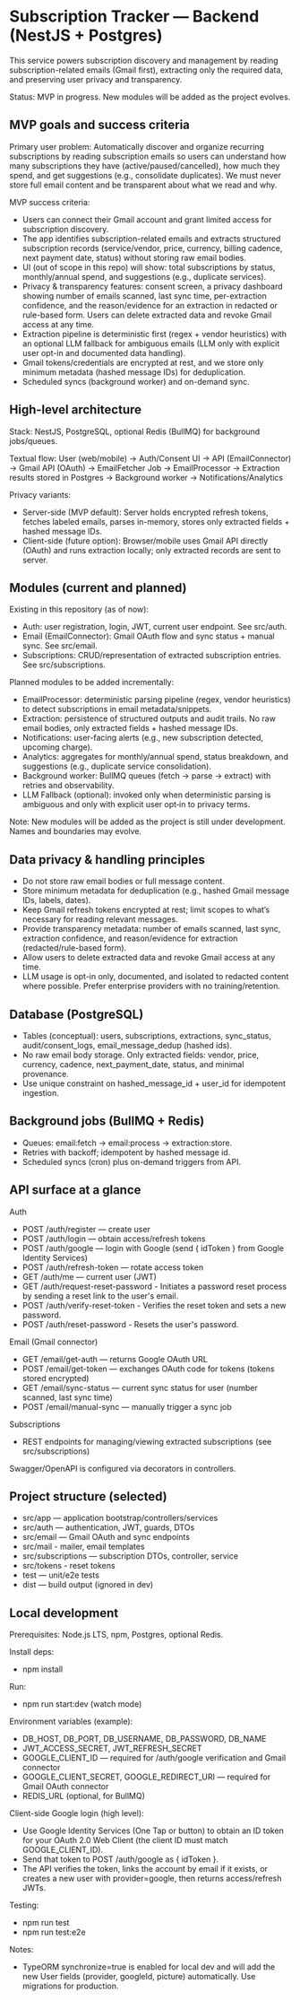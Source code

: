 # Subscription Tracker — Backend (NestJS + Postgres)

This service powers subscription discovery and management by reading subscription-related emails (Gmail first), extracting only the required data, and preserving user privacy and transparency.

Status: MVP in progress. New modules will be added as the project evolves.


## MVP goals and success criteria

Primary user problem: Automatically discover and organize recurring subscriptions by reading subscription emails so users can understand how many subscriptions they have (active/paused/cancelled), how much they spend, and get suggestions (e.g., consolidate duplicates). We must never store full email content and be transparent about what we read and why.

MVP success criteria:
- Users can connect their Gmail account and grant limited access for subscription discovery.
- The app identifies subscription-related emails and extracts structured subscription records (service/vendor, price, currency, billing cadence, next payment date, status) without storing raw email bodies.
- UI (out of scope in this repo) will show: total subscriptions by status, monthly/annual spend, and suggestions (e.g., duplicate services).
- Privacy & transparency features: consent screen, a privacy dashboard showing number of emails scanned, last sync time, per-extraction confidence, and the reason/evidence for an extraction in redacted or rule-based form. Users can delete extracted data and revoke Gmail access at any time.
- Extraction pipeline is deterministic first (regex + vendor heuristics) with an optional LLM fallback for ambiguous emails (LLM only with explicit user opt-in and documented data handling).
- Gmail tokens/credentials are encrypted at rest, and we store only minimum metadata (hashed message IDs) for deduplication.
- Scheduled syncs (background worker) and on-demand sync.


## High-level architecture

Stack: NestJS, PostgreSQL, optional Redis (BullMQ) for background jobs/queues.

Textual flow:
User (web/mobile) -> Auth/Consent UI -> API (EmailConnector) -> Gmail API (OAuth)
                                   -> EmailFetcher Job -> EmailProcessor -> Extraction results stored in Postgres
                                   -> Background worker -> Notifications/Analytics

Privacy variants:
- Server-side (MVP default): Server holds encrypted refresh tokens, fetches labeled emails, parses in-memory, stores only extracted fields + hashed message IDs.
- Client-side (future option): Browser/mobile uses Gmail API directly (OAuth) and runs extraction locally; only extracted records are sent to server.


## Modules (current and planned)

Existing in this repository (as of now):
- Auth: user registration, login, JWT, current user endpoint. See src/auth.
- Email (EmailConnector): Gmail OAuth flow and sync status + manual sync. See src/email.
- Subscriptions: CRUD/representation of extracted subscription entries. See src/subscriptions.

Planned modules to be added incrementally:
- EmailProcessor: deterministic parsing pipeline (regex, vendor heuristics) to detect subscriptions in email metadata/snippets.
- Extraction: persistence of structured outputs and audit trails. No raw email bodies, only extracted fields + hashed message IDs.
- Notifications: user-facing alerts (e.g., new subscription detected, upcoming charge).
- Analytics: aggregates for monthly/annual spend, status breakdown, and suggestions (e.g., duplicate service consolidation).
- Background worker: BullMQ queues (fetch -> parse -> extract) with retries and observability.
- LLM Fallback (optional): invoked only when deterministic parsing is ambiguous and only with explicit user opt‑in to privacy terms.

Note: New modules will be added as the project is still under development. Names and boundaries may evolve.


## Data privacy & handling principles

- Do not store raw email bodies or full message content.
- Store minimum metadata for deduplication (e.g., hashed Gmail message IDs, labels, dates).
- Keep Gmail refresh tokens encrypted at rest; limit scopes to what’s necessary for reading relevant messages.
- Provide transparency metadata: number of emails scanned, last sync, extraction confidence, and reason/evidence for extraction (redacted/rule-based form).
- Allow users to delete extracted data and revoke Gmail access at any time.
- LLM usage is opt-in only, documented, and isolated to redacted content where possible. Prefer enterprise providers with no training/retention.


## Database (PostgreSQL)

- Tables (conceptual): users, subscriptions, extractions, sync_status, audit/consent_logs, email_message_dedup (hashed ids).
- No raw email body storage. Only extracted fields: vendor, price, currency, cadence, next_payment_date, status, and minimal provenance.
- Use unique constraint on hashed_message_id + user_id for idempotent ingestion.


## Background jobs (BullMQ + Redis)

- Queues: email:fetch -> email:process -> extraction:store.
- Retries with backoff; idempotent by hashed message id.
- Scheduled syncs (cron) plus on-demand triggers from API.


## API surface at a glance

Auth
- POST /auth/register — create user
- POST /auth/login — obtain access/refresh tokens
- POST /auth/google — login with Google (send { idToken } from Google Identity Services)
- POST /auth/refresh-token — rotate access token
- GET  /auth/me — current user (JWT)
- GET /auth/request-reset-password - Initiates a password reset process by sending a reset link to the user's email.
- POST /auth/verify-reset-token - Verifies the reset token and sets a new password.
- POST /auth/reset-password - Resets the user's password.

Email (Gmail connector)
- GET  /email/get-auth — returns Google OAuth URL
- POST /email/get-token — exchanges OAuth code for tokens (tokens stored encrypted)
- GET  /email/sync-status — current sync status for user (number scanned, last sync time)
- POST /email/manual-sync — manually trigger a sync job

Subscriptions
- REST endpoints for managing/viewing extracted subscriptions (see src/subscriptions)

Swagger/OpenAPI is configured via decorators in controllers.


## Project structure (selected)

- src/app — application bootstrap/controllers/services
- src/auth — authentication, JWT, guards, DTOs
- src/email — Gmail OAuth and sync endpoints
- src/mail - mailer, email templates
- src/subscriptions — subscription DTOs, controller, service
- src/tokens - reset tokens
- test — unit/e2e tests
- dist — build output (ignored in dev)


## Local development

Prerequisites: Node.js LTS, npm, Postgres, optional Redis.

Install deps:
- npm install

Run:
- npm run start:dev (watch mode)

Environment variables (example):
- DB_HOST, DB_PORT, DB_USERNAME, DB_PASSWORD, DB_NAME
- JWT_ACCESS_SECRET, JWT_REFRESH_SECRET
- GOOGLE_CLIENT_ID — required for /auth/google verification and Gmail connector
- GOOGLE_CLIENT_SECRET, GOOGLE_REDIRECT_URI — required for Gmail OAuth connector
- REDIS_URL (optional, for BullMQ)

Client-side Google login (high level):
- Use Google Identity Services (One Tap or button) to obtain an ID token for your OAuth 2.0 Web Client (the client ID must match GOOGLE_CLIENT_ID).
- Send that token to POST /auth/google as { idToken }.
- The API verifies the token, links the account by email if it exists, or creates a new user with provider=google, then returns access/refresh JWTs.

Testing:
- npm run test
- npm run test:e2e

Notes:
- TypeORM synchronize=true is enabled for local dev and will add the new User fields (provider, googleId, picture) automatically. Use migrations for production.
